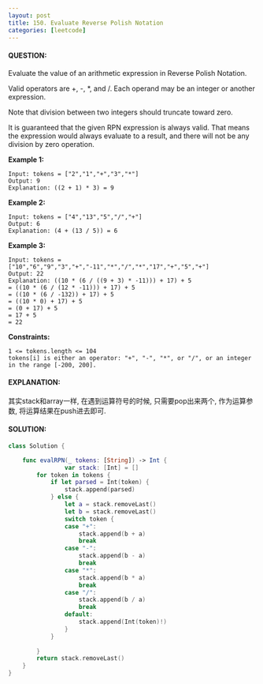 ```yaml
---
layout: post
title: 150. Evaluate Reverse Polish Notation
categories: [leetcode]
---
```

#### QUESTION:
Evaluate the value of an arithmetic expression in Reverse Polish Notation.

Valid operators are +, -, *, and /. Each operand may be an integer or another expression.

Note that division between two integers should truncate toward zero.

It is guaranteed that the given RPN expression is always valid. That means the expression would always evaluate to a result, and there will not be any division by zero operation.

 

__Example 1:__
```
Input: tokens = ["2","1","+","3","*"]
Output: 9
Explanation: ((2 + 1) * 3) = 9
```
__Example 2:__
```
Input: tokens = ["4","13","5","/","+"]
Output: 6
Explanation: (4 + (13 / 5)) = 6
```
__Example 3:__
```
Input: tokens = ["10","6","9","3","+","-11","*","/","*","17","+","5","+"]
Output: 22
Explanation: ((10 * (6 / ((9 + 3) * -11))) + 17) + 5
= ((10 * (6 / (12 * -11))) + 17) + 5
= ((10 * (6 / -132)) + 17) + 5
= ((10 * 0) + 17) + 5
= (0 + 17) + 5
= 17 + 5
= 22
```
 

__Constraints:__
```
1 <= tokens.length <= 104
tokens[i] is either an operator: "+", "-", "*", or "/", or an integer in the range [-200, 200].
```
#### EXPLANATION:

其实stack和array一样, 在遇到运算符号的时候, 只需要pop出来两个, 作为运算参数, 将运算结果在push进去即可.

#### SOLUTION:
```swift
class Solution {

    func evalRPN(_ tokens: [String]) -> Int {
                var stack: [Int] = []
        for token in tokens {
            if let parsed = Int(token) {
                stack.append(parsed)
            } else {
                let a = stack.removeLast()
                let b = stack.removeLast()
                switch token {
                case "+":
                    stack.append(b + a)
                    break
                case "-":
                    stack.append(b - a)
                    break
                case "*":
                    stack.append(b * a)
                    break
                case "/":
                    stack.append(b / a)
                    break
                default:
                    stack.append(Int(token)!)
                }
            }
            
        }
        return stack.removeLast()
    }
}
```
